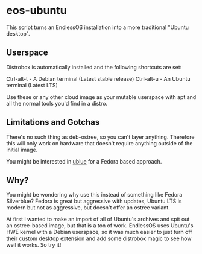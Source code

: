 # eos-ubuntu

This script turns an EndlessOS installation into a more traditional "Ubuntu desktop".

## Userspace 

Distrobox is automatically installed and the following shortcuts are set:

Ctrl-alt-t - A Debian terminal (Latest stable release)
Ctrl-alt-u - An Ubuntu terminal (Latest LTS)

Use these or any other cloud image as your mutable userspace with apt and all the normal tools you'd find in a distro.

## Limitations and Gotchas

There's no such thing as deb-ostree, so you can't layer anything. 
Therefore this will only work on hardware that doesn't require anything outside of the initial image.

You might be interested in [ublue](https://github.com/castrojo/ublue) for a Fedora based approach.

## Why?

You might be wondering why use this instead of something like Fedora Silverblue? 
Fedora is great but aggressive with updates, Ubuntu LTS is modern but not as aggressive, but doesn't offer an ostree variant.

At first I wanted to make an import of all of Ubuntu's archives and spit out an ostree-based image, but that is a ton of work. 
EndlessOS uses Ubuntu's HWE kernel with a Debian userspace, so it was much easier to just turn off their custom desktop extension and add some distrobox magic to see how well it works.
So try it!
